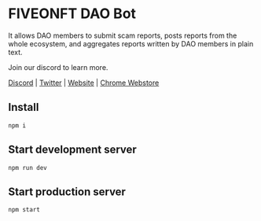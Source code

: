 # FIVEONFT DAO Bot

It allows DAO members to submit scam reports, posts reports from the whole ecosystem, and aggregates reports written by DAO members in plain text.

Join our discord to learn more.

[Discord](https://discord.gg/vseMBANmDr) | [Twitter](https://twitter.com/fiveonft) | [Website](https://five-o.app/) | [Chrome Webstore](https://chrome.google.com/webstore/detail/five-o-web-protection/findleoghfonpfjbofjmogljkhjkecbo)

## Install

```
npm i
```

## Start development server

```
npm run dev
```

## Start production server

```
npm start
```